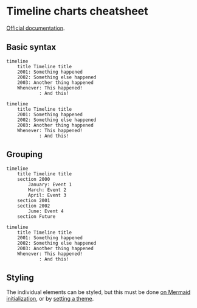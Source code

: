 # Timeline charts cheatsheet

[Official documentation](https://mermaid.js.org/syntax/timeline.html).

## Basic syntax

```mermaid
timeline
    title Timeline title
    2001: Something happened
    2002: Something else happened
    2003: Another thing happened
    Whenever: This happened!
            : And this!
```

```
timeline
    title Timeline title
    2001: Something happened
    2002: Something else happened
    2003: Another thing happened
    Whenever: This happened!
            : And this!
```

## Grouping

```mermaid
timeline
    title Timeline title
    section 2000
        January: Event 1
        March: Event 2
        April: Event 3
    section 2001
    section 2002
        June: Event 4
    section Future
```

```
timeline
    title Timeline title
    2001: Something happened
    2002: Something else happened
    2003: Another thing happened
    Whenever: This happened!
            : And this!
```

## Styling

The individual elements can be styled, but this must be done [on Mermaid initialization](https://mermaid.js.org/syntax/timeline.html#styling-of-time-periods-and-events), or by [setting a theme](https://mermaid.js.org/syntax/timeline.html#themes).
